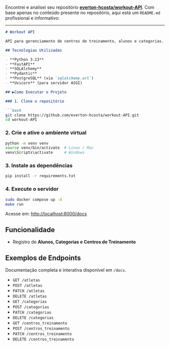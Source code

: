 Encontrei e analisei seu repositório **[everton-hcosta/workout-API](https://github.com/everton-hcosta/workout-API)**. Com base apenas no conteúdo presente no repositório, aqui está um `README.md` profissional e informativo:

---

```markdown
# Workout API

API para gerenciamento de centros de treinamento, alunos e categorias. Densenvolvido para o Bootcamp Back-end Santander DIO.

## Tecnologias Utilizadas

- **Python 3.13**
- **FastAPI**
- **SQLAlchemy**
- **Pydantic**
- **PostgreSQL** (via `sqlalchemy.url`)
- **Uvicorn** (para servidor ASGI)

## ▶Como Executar o Projeto

### 1. Clone o repositório

```bash
git clone https://github.com/everton-hcosta/workout-API.git
cd workout-API
````

### 2. Crie e ative o ambiente virtual

```bash
python -m venv venv
source venv/bin/activate  # Linux / Mac
venv\Scripts\activate     # Windows
```

### 3. Instale as dependências

```bash
pip install -r requirements.txt
```

### 4. Execute o servidor

```bash
sudo docker compose up -d
make run
```

Acesse em: [http://localhost:8000/docs](http://localhost:8000/docs)

## Funcionalidade

* Registro de **Alunos, Categorias e Centros de Treinamento**

## Exemplos de Endpoints

Documentação completa e interativa disponível em `/docs`.

* `GET /atletas`
* `POST /atletas`
* `PATCH /atletas`
* `DELETE /atletas`
* `GET /categorias`
* `POST /categorias`
* `PATCH /categorias`
* `DELETE /categorias`
* `GET /centros_treinamento`
* `POST /centros_treinamento`
* `PATCH /centros_treinamento`
* `DELETE /centros_treinamento`
